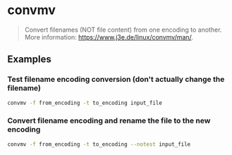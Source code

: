 # convmv

> Convert filenames (NOT file content) from one encoding to another. More information: <https://www.j3e.de/linux/convmv/man/>.

## Examples

### Test filename encoding conversion (don't actually change the filename)

```bash
convmv -f from_encoding -t to_encoding input_file
```

### Convert filename encoding and rename the file to the new encoding

```bash
convmv -f from_encoding -t to_encoding --notest input_file
```
